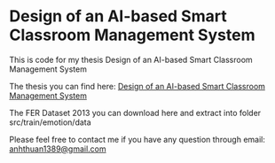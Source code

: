 # Design of an AI-based Smart Classroom Management System
This is code for my thesis Design of an AI-based Smart Classroom Management System

The thesis you can find here: <a href='https://www.researchgate.net/publication/351832446_Design_of_an_AI-based_Smart_Classroom_Management_System?_sg%5B0%5D=ZI2DJJOZn_8NJqQhtjP24ZTKzL2jtZnwrkTzUWILkHXb4NISuTNqPVuyIjQpe3RNOHqDWs1OQOZWGLuB1cB7mumzHN9oxX8jPUs1vge-.wWvyNd-UXD02Bhru_olJ61mNTDJxkdPmBMxa-zcpAFe0k8wgm3L6sckEHvDqV76RcmZ4tMWqxPqIBelBEBElaA'> Design of an AI-based Smart Classroom Management System </a>

The FER Dataset 2013 you can download here and extract into folder src/train/emotion/data

Please feel free to contact me if you have any question through email: anhthuan1389@gmail.com

